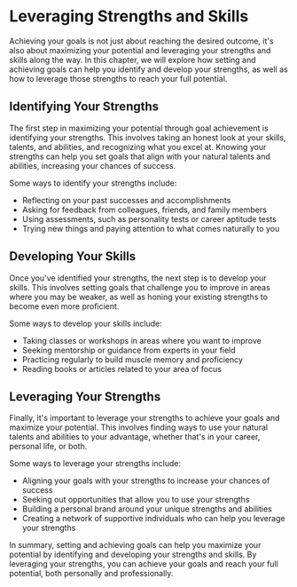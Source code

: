 Leveraging Strengths and Skills
==============================================================================================

Achieving your goals is not just about reaching the desired outcome, it's also about maximizing your potential and leveraging your strengths and skills along the way. In this chapter, we will explore how setting and achieving goals can help you identify and develop your strengths, as well as how to leverage those strengths to reach your full potential.

Identifying Your Strengths
--------------------------

The first step in maximizing your potential through goal achievement is identifying your strengths. This involves taking an honest look at your skills, talents, and abilities, and recognizing what you excel at. Knowing your strengths can help you set goals that align with your natural talents and abilities, increasing your chances of success.

Some ways to identify your strengths include:

* Reflecting on your past successes and accomplishments
* Asking for feedback from colleagues, friends, and family members
* Using assessments, such as personality tests or career aptitude tests
* Trying new things and paying attention to what comes naturally to you

Developing Your Skills
----------------------

Once you've identified your strengths, the next step is to develop your skills. This involves setting goals that challenge you to improve in areas where you may be weaker, as well as honing your existing strengths to become even more proficient.

Some ways to develop your skills include:

* Taking classes or workshops in areas where you want to improve
* Seeking mentorship or guidance from experts in your field
* Practicing regularly to build muscle memory and proficiency
* Reading books or articles related to your area of focus

Leveraging Your Strengths
-------------------------

Finally, it's important to leverage your strengths to achieve your goals and maximize your potential. This involves finding ways to use your natural talents and abilities to your advantage, whether that's in your career, personal life, or both.

Some ways to leverage your strengths include:

* Aligning your goals with your strengths to increase your chances of success
* Seeking out opportunities that allow you to use your strengths
* Building a personal brand around your unique strengths and abilities
* Creating a network of supportive individuals who can help you leverage your strengths

In summary, setting and achieving goals can help you maximize your potential by identifying and developing your strengths and skills. By leveraging your strengths, you can achieve your goals and reach your full potential, both personally and professionally.
